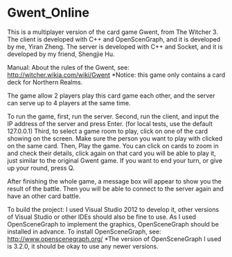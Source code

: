 # Gwent_Online
This is a multiplayer version of the card game Gwent, from The Witcher 3.
The client is developed with C++ and OpenScenGraph, and it is developed by me, Yiran Zheng.
The server is developed with C++ and Socket, and it is developed by my friend, Shengjie Hu.

Manual:
About the rules of the Gwent, see:
http://witcher.wikia.com/wiki/Gwent
*Notice: this game only contains a card deck for Northern Realms.

The game allow 2 players play this card game each other, and the server can serve up to 4 players at the same time.

To run the game, first, run the server.
Second, run the client, and input the IP address of the server and press Enter. (for local tests, use the default 127.0.0.1)
Third, to select a game room to play, click on one of the card showing on the screen. Make sure the person you want to play with clicked on the same card.
Then, Play the game. You can click on cards to zoom in and check their details, click again on that card you will be able to play it, just similar to the original Gwent game.
If you want to end your turn, or give up your round, press Q.

After finishing the whole game, a message box will appear to show you the result of the battle. Then you will be able to connect to the server again and have an other card battle.

To build the project:
I used Visual Studio 2012 to develop it, other versions of Visual Studio or other IDEs should also be fine to use.
As I used OpenSceneGraph to implement the graphics, OpenSceneGraph should be installed in advance.
To install OpenSceneGraph, see:
http://www.openscenegraph.org/
*The version of OpenSceneGraph I used is 3.2.0, it should be okay to use any newer versions.
